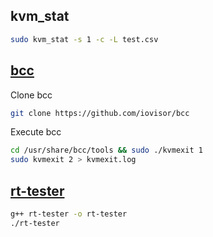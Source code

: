 ## kvm_stat
```bash
sudo kvm_stat -s 1 -c -L test.csv
```

## [bcc](https://github.com/iovisor/bcc.git)
Clone bcc
```bash
git clone https://github.com/iovisor/bcc
```
Execute bcc
```bash
cd /usr/share/bcc/tools && sudo ./kvmexit 1
sudo kvmexit 2 > kvmexit.log
```

## [rt-tester](https://github.com/AgileDevArt/rt-tester)
```bash
g++ rt-tester -o rt-tester 
./rt-tester
```